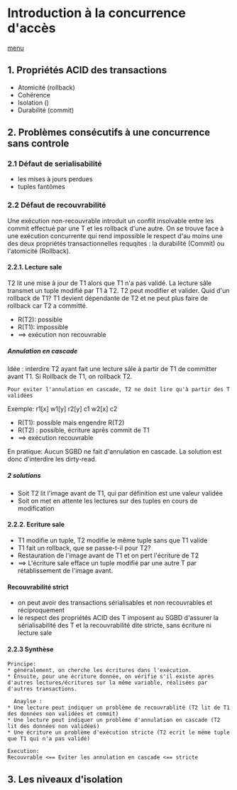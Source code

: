 # Introduction à la concurrence d'accès
[menu](https://github.com/grouault/spring-tutorial/blob/master/spring-data-access/transaction/readme.md)

## 1. Propriétés ACID des transactions
* Atomicité (rollback)
* Cohérence
* Isolation ()
* Durabilité (commit)

## 2. Problèmes consécutifs à une concurrence sans controle
###  2.1 Défaut de serialisabilité
  * les mises à jours perdues
  * tuples fantômes

### 2.2 Défaut de recouvrabilité
  
  Une exécution non-recouvrable introduit un conflit insolvable entre les commit effectué par une T et les rollback d'une autre.
  On se trouve face à une exécution concurrente qui rend impossible le respect d'au moins une des deux propriétés transactionnelles requqites : la durabilité (Commit) ou l'atomicité (Rollback).
  
  #### 2.2.1. Lecture sale
  
  T2 lit une mise à jour de T1 alors que T1 n'a pas validé. La lecture sâle transmet un tuple modifié par T1 à T2.
  T2 peut modifier et valider. Quid d'un rollback de T1?
  T1 devient dépendante de T2 et ne peut plus faire de rollback car T2 a committé.
  * R(T2): possible
  * R(T1): impossible
  * ==> exécution non recouvrable
  
  ##### Annulation en cascade
  Idée : interdire T2 ayant fait une lecture sâle à partir de T1 de committer avant T1. 
  Si Rollback de T1, on rollback T2.
  ````
  Pour eviter l'annulation en cascade, T2 ne doit lire qu'à partir des T validées
  ````
  
  Exemple: r1[x] w1[y] r2[y] c1 w2[x] c2
  * R(T1): possible mais engendre R(T2)
  * R(T2) : possible, écriture après commit de T1
  * ==> exécution recouvrable
  
  En pratique:
  Aucun SGBD ne fait d'annulation en cascade. La solution est donc d'interdire les dirty-read.
  
  ##### 2 solutions
  * Soit T2 lit l'image avant de T1, qui par définition est une valeur validée
  * Soit on met en attente les lectures sur des tuples en cours de modification
  
  
  #### 2.2.2. Ecriture sale
  * T1 modifie un tuple, T2 modifie le même tuple sans que T1 valide
  * T1 fait un rollback, que se passe-t-il pour T2?
  * Restauration de l'image avant de T1 et on pert l'écriture de T2
  * ==> L'écriture sale efface un tuple modifié par une autre T par rétablissement de l'image avant.
  
  #### Recouvrabilité strict
  * on peut avoir des transactions sérialisables et non recouvrables et réciproquement
  * le respect des propriétés ACID des T imposent au SGBD d'assurer la sérialisabilité des T et la recouvrabilité dite stricte, sans écriture ni lecture sale
  
  #### 2.2.3 Synthèse
  
  ````
  Principe: 
  * généralement, on cherche les écritures dans l'exécution. 
  * Ensuite, pour une écriture donnée, on vérifie s'il existe après d'autres lectures/écritures sur la même variable, réalisées par d'autres transactions.
    
    Anaylse :
  * Une lecture peut indiquer un problème de recouvrablité (T2 lit de T1 des données non validées et commit) 
  * Une lecture peut indiquer un problème d'annulation en cascade (T2 lit des données non validées) 
  * Une écriture un problème d'exécution stricte (T2 ecrit le même tuple que T1 qui n'a pas validé)
  
  Execution:
  Recouvrable <== Eviter les annulation en cascade <== stricte
  ````
  
## 3. Les niveaux d'isolation
